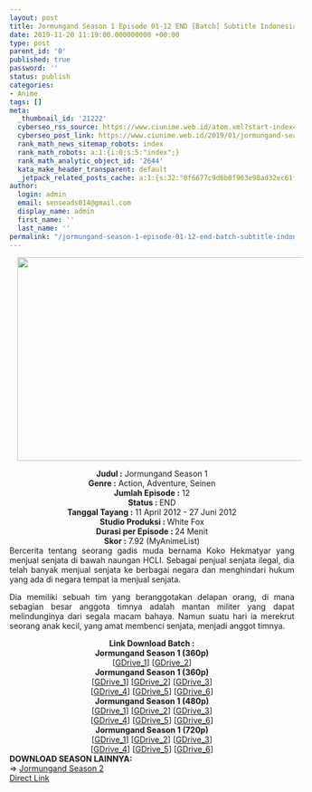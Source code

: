 ```yaml
---
layout: post
title: Jormungand Season 1 Episode 01-12 END [Batch] Subtitle Indonesia
date: 2019-11-20 11:19:00.000000000 +00:00
type: post
parent_id: '0'
published: true
password: ''
status: publish
categories:
- Anime
tags: []
meta:
  _thumbnail_id: '21222'
  cyberseo_rss_source: https://www.ciunime.web.id/atom.xml?start-index=1651&max-results=150
  cyberseo_post_link: https://www.ciunime.web.id/2019/01/jormungand-season-1-episode-01-12-end.html
  rank_math_news_sitemap_robots: index
  rank_math_robots: a:1:{i:0;s:5:"index";}
  rank_math_analytic_object_id: '2644'
  kata_make_header_transparent: default
  _jetpack_related_posts_cache: a:1:{s:32:"8f6677c9d6b0f903e98ad32ec61f8deb";a:2:{s:7:"expires";i:1650080220;s:7:"payload";a:0:{}}}
author:
  login: admin
  email: senseads014@gmail.com
  display_name: admin
  first_name: ''
  last_name: ''
permalink: "/jormungand-season-1-episode-01-12-end-batch-subtitle-indonesia/"
---
```

<div class="separator" style="clear: both; text-align: center;"><a href="https://2.bp.blogspot.com/-aOBxoslFQIU/XDR0sODfKsI/AAAAAAAAGrM/C49UTfodvXU5kIsAeumryrcjR_p_yTwawCLcBGAs/s1600/Jormungand%2BSeason%2B1.jpg" imageanchor="1" style="margin-left: 1em; margin-right: 1em;"><img border="0" data-original-height="720" data-original-width="1280" height="360" src="{{ site.baseurl }}/assets/2019/11/Jormungand%2BSeason%2B1.jpg" width="640" /></a></div>
<p>
<div style="text-align: center;"><b>Judul :</b> Jormungand Season 1</div>
<div style="text-align: center;"><b><b>Genre :</b></b> <b></b>Action, Adventure, Seinen</div>
<div style="text-align: center;"><b>Jumlah Episode :</b> 12<br /><b>Status :&nbsp;</b>END<br /><b>Tanggal Tayang :</b> 11 April 2012 - 27 Juni 2012<br /><b>Studio Produksi : </b>White Fox<br /><b>Durasi per Episode :&nbsp;</b>24 Menit</div>
<div style="text-align: center;"><b>Skor :</b> 7.92 (MyAnimeList)</div>
<div style="text-align: justify;"></div>
<div style="text-align: justify;">Bercerita tentang seorang gadis muda bernama Koko Hekmatyar yang menjual senjata di bawah naungan HCLI. Sebagai penjual senjata ilegal, dia telah banyak menjual senjata ke berbagai negara dan menghindari hukum yang ada di negara tempat ia menjual senjata.</p>
<p>Dia memiliki sebuah tim yang beranggotakan delapan orang, di mana sebagian besar anggota timnya adalah mantan militer yang dapat melindunginya dari segala macam bahaya. Namun suatu hari ia merekrut seorang anak kecil, yang amat membenci senjata, menjadi anggot timnya.</p></div>
<div style="text-align: justify;"></div>
<div style="text-align: justify;"></div>
<div style="text-align: center;"><b>Link Download Batch :</b></div>
<div style="text-align: center;">
<div style="text-align: center;">
<div style="text-align: center;"><b>Jormungand Season 1 (360p)</b></div>
</div>
<div style="text-align: center;">[<a href="https://drive.google.com/uc?export=download&amp;id=1GHn-Y2l3_w89C78GhIVbiGstRh1F70tR" target="_blank" rel="noopener">GDrive_1</a>] [<a href="https://drive.google.com/uc?export=download&amp;id=1OV4q5F6mrhz-YfzA1eHqWGk2iFx4TZ5j" target="_blank" rel="noopener">GDrive_2</a>]</div>
<div style="text-align: center;"></div>
<div style="text-align: center;"><b>Jormungand Season 1 (360p)</b></div>
</div>
<div style="text-align: center;">[<a href="https://drive.google.com/uc?id=1lnhVhS5FF9J-x_0m70hx91cNf2AxpIRf" target="_blank" rel="noopener">GDrive_1</a>] [<a href="https://drive.google.com/uc?id=1IPUN3GMa6e34yZxx3H5tYIq0SI0z3T7D" target="_blank" rel="noopener">GDrive_2</a>] [<a href="https://drive.google.com/uc?id=1qHLOuh3CFCn-waPIOnhemDoJP6a8eiE5" target="_blank" rel="noopener">GDrive_3</a>]<br />[<a href="https://drive.google.com/uc?id=1SE0m4HwE6oDaWccJl7PTzm9rSrOi-Emw" target="_blank" rel="noopener">GDrive_4</a>]&nbsp;[<a href="https://drive.google.com/uc?export=download&amp;id=1pWhbPw0rTi_Z4S-2Ejq4CnB2FjHQhnpv" target="_blank" rel="noopener">GDrive_5</a>] [<a href="https://drive.google.com/uc?export=download&amp;id=18gH4yRScO4F437X7sLHeHj_1TFT2ifkO" target="_blank" rel="noopener">GDrive_6</a>]</div>
<div style="text-align: center;"></div>
<div style="text-align: center;"><b>Jormungand Season 1 (480p)</b><br />[<a href="https://drive.google.com/uc?id=1QIluS4JOwWi2xYiQosWcCDY2OngfCzNM" target="_blank" rel="noopener">GDrive_1</a>] [<a href="https://drive.google.com/uc?id=1gkXZn5HHqkRrutqOVbJ-JzLY98N5izZa" target="_blank" rel="noopener">GDrive_2</a>] [<a href="https://drive.google.com/uc?id=16obJ8JX10YvkxfLhLkCEZrFHC6JJsZmO" target="_blank" rel="noopener">GDrive_3</a>]<br />[<a href="https://drive.google.com/uc?id=1CV5PWxjZkqHer9vTSXdo3QPjSES3e2ol" target="_blank" rel="noopener">GDrive_4</a>] [<a href="https://drive.google.com/uc?id=1yKjo4Zv2maNdv5dj2IG7qZIMlqZw_NX5" target="_blank" rel="noopener">GDrive_5</a>] [<a href="https://drive.google.com/uc?id=1uH0B7EcfhyKYArMjYLWBNm8Ex5212yOQ" target="_blank" rel="noopener">GDrive_6</a>]</div>
<div style="text-align: center;"><b>Jormungand Season 1 (720p)</b><br />[<a href="https://drive.google.com/uc?id=18eTg9n52l0kYE1FQJFz54GoW89JIN5e_" target="_blank" rel="noopener">GDrive_1</a>] [<a href="https://drive.google.com/uc?id=1t879C8sixi2ozV5e8CczOs_WA-4YvWKQ" target="_blank" rel="noopener">GDrive_2</a>] [<a href="https://drive.google.com/uc?id=1B_T_ufYLf7ADohfK7keoiLyk9GroahL0" target="_blank" rel="noopener">GDrive_3</a>]<br />[<a href="https://drive.google.com/uc?id=1CvNsZ3I41MtoKUDy7HEpmNgDD6fqkjo0" target="_blank" rel="noopener">GDrive_4</a>] [<a href="https://drive.google.com/uc?id=11WPq5ct-uHlJKXtVafk5t8NEOhFsvTc1" target="_blank" rel="noopener">GDrive_5</a>] [<a href="https://drive.google.com/uc?id=1502SRPErEKICn3-_pFoRjmFxjDmJ0x5l" target="_blank" rel="noopener">GDrive_6</a>]
<div style="text-align: justify;"></div>
<div style="text-align: justify;"></div>
<div style="text-align: justify;"><b>DOWNLOAD SEASON LAINNYA:</b></div>
<div style="text-align: justify;"></div>
<div style="text-align: justify;">=&gt; <a href="https://www.ciunime.web.id/2019/01/jormungand-season-2-episode-01-12-end.html" target="_blank" rel="noopener">Jormungand Season 2</a></div>
<div style="text-align: justify;"></div>
</div>
<link rel="stylesheet" href="https://cdnjs.cloudflare.com/ajax/libs/font-awesome/4.7.0/css/font-awesome.min.css" />
<div class="divbtn"> <a href="https://handymansurrender.com/fihup8buzv?key=94550f7ce39444073321dde3b8782f97" class="btn"><i class="fa fa-download"></i> Direct Link</a> </div>
